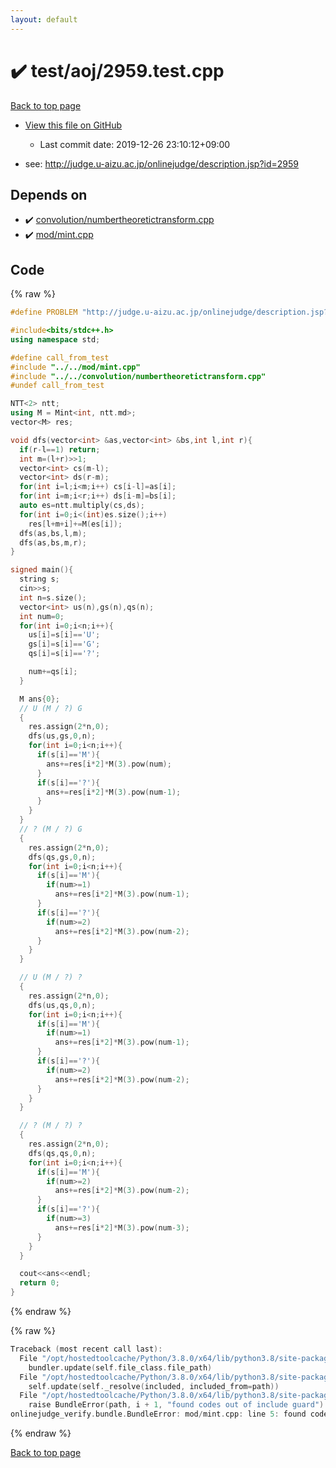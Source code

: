 ```yaml
---
layout: default
---
```


<!-- mathjax config similar to math.stackexchange -->
<script type="text/javascript" async
  src="https://cdnjs.cloudflare.com/ajax/libs/mathjax/2.7.5/MathJax.js?config=TeX-MML-AM_CHTML">
</script>
<script type="text/x-mathjax-config">
  MathJax.Hub.Config({
    TeX: { equationNumbers: { autoNumber: "AMS" }},
    tex2jax: {
      inlineMath: [ ['$','$'] ],
      processEscapes: true
    },
    "HTML-CSS": { matchFontHeight: false },
    displayAlign: "left",
    displayIndent: "2em"
  });
</script>

<script type="text/javascript" src="https://cdnjs.cloudflare.com/ajax/libs/jquery/3.4.1/jquery.min.js"></script>
<script src="https://cdn.jsdelivr.net/npm/jquery-balloon-js@1.1.2/jquery.balloon.min.js" integrity="sha256-ZEYs9VrgAeNuPvs15E39OsyOJaIkXEEt10fzxJ20+2I=" crossorigin="anonymous"></script>
<script type="text/javascript" src="../../../assets/js/copy-button.js"></script>
<link rel="stylesheet" href="../../../assets/css/copy-button.css" />


# :heavy_check_mark: test/aoj/2959.test.cpp

<a href="../../../index.html">Back to top page</a>

* <a href="{{ site.github.repository_url }}/blob/master/test/aoj/2959.test.cpp">View this file on GitHub</a>
    - Last commit date: 2019-12-26 23:10:12+09:00


* see: <a href="http://judge.u-aizu.ac.jp/onlinejudge/description.jsp?id=2959">http://judge.u-aizu.ac.jp/onlinejudge/description.jsp?id=2959</a>


## Depends on

* :heavy_check_mark: <a href="../../../library/convolution/numbertheoretictransform.cpp.html">convolution/numbertheoretictransform.cpp</a>
* :heavy_check_mark: <a href="../../../library/mod/mint.cpp.html">mod/mint.cpp</a>


## Code

<a id="unbundled"></a>
{% raw %}
```cpp
#define PROBLEM "http://judge.u-aizu.ac.jp/onlinejudge/description.jsp?id=2959"

#include<bits/stdc++.h>
using namespace std;

#define call_from_test
#include "../../mod/mint.cpp"
#include "../../convolution/numbertheoretictransform.cpp"
#undef call_from_test

NTT<2> ntt;
using M = Mint<int, ntt.md>;
vector<M> res;

void dfs(vector<int> &as,vector<int> &bs,int l,int r){
  if(r-l==1) return;
  int m=(l+r)>>1;
  vector<int> cs(m-l);
  vector<int> ds(r-m);
  for(int i=l;i<m;i++) cs[i-l]=as[i];
  for(int i=m;i<r;i++) ds[i-m]=bs[i];
  auto es=ntt.multiply(cs,ds);
  for(int i=0;i<(int)es.size();i++)
    res[l+m+i]+=M(es[i]);
  dfs(as,bs,l,m);
  dfs(as,bs,m,r);
}

signed main(){
  string s;
  cin>>s;
  int n=s.size();
  vector<int> us(n),gs(n),qs(n);
  int num=0;
  for(int i=0;i<n;i++){
    us[i]=s[i]=='U';
    gs[i]=s[i]=='G';
    qs[i]=s[i]=='?';

    num+=qs[i];
  }

  M ans{0};
  // U (M / ?) G
  {
    res.assign(2*n,0);
    dfs(us,gs,0,n);
    for(int i=0;i<n;i++){
      if(s[i]=='M'){
        ans+=res[i*2]*M(3).pow(num);
      }
      if(s[i]=='?'){
        ans+=res[i*2]*M(3).pow(num-1);
      }
    }
  }
  // ? (M / ?) G
  {
    res.assign(2*n,0);
    dfs(qs,gs,0,n);
    for(int i=0;i<n;i++){
      if(s[i]=='M'){
        if(num>=1)
          ans+=res[i*2]*M(3).pow(num-1);
      }
      if(s[i]=='?'){
        if(num>=2)
          ans+=res[i*2]*M(3).pow(num-2);
      }
    }
  }

  // U (M / ?) ?
  {
    res.assign(2*n,0);
    dfs(us,qs,0,n);
    for(int i=0;i<n;i++){
      if(s[i]=='M'){
        if(num>=1)
          ans+=res[i*2]*M(3).pow(num-1);
      }
      if(s[i]=='?'){
        if(num>=2)
          ans+=res[i*2]*M(3).pow(num-2);
      }
    }
  }

  // ? (M / ?) ?
  {
    res.assign(2*n,0);
    dfs(qs,qs,0,n);
    for(int i=0;i<n;i++){
      if(s[i]=='M'){
        if(num>=2)
          ans+=res[i*2]*M(3).pow(num-2);
      }
      if(s[i]=='?'){
        if(num>=3)
          ans+=res[i*2]*M(3).pow(num-3);
      }
    }
  }

  cout<<ans<<endl;
  return 0;
}

```
{% endraw %}

<a id="bundled"></a>
{% raw %}
```cpp
Traceback (most recent call last):
  File "/opt/hostedtoolcache/Python/3.8.0/x64/lib/python3.8/site-packages/onlinejudge_verify/docs.py", line 340, in write_contents
    bundler.update(self.file_class.file_path)
  File "/opt/hostedtoolcache/Python/3.8.0/x64/lib/python3.8/site-packages/onlinejudge_verify/bundle.py", line 154, in update
    self.update(self._resolve(included, included_from=path))
  File "/opt/hostedtoolcache/Python/3.8.0/x64/lib/python3.8/site-packages/onlinejudge_verify/bundle.py", line 123, in update
    raise BundleError(path, i + 1, "found codes out of include guard")
onlinejudge_verify.bundle.BundleError: mod/mint.cpp: line 5: found codes out of include guard

```
{% endraw %}

<a href="../../../index.html">Back to top page</a>

